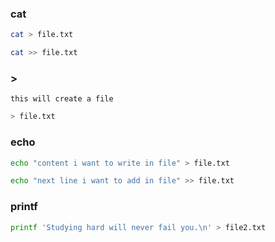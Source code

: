 ### cat 

```bash
cat > file.txt
```

```bash
cat >> file.txt
```
### >

`this will create a file`

```bash
> file.txt
```
### echo
```bash
echo "content i want to write in file" > file.txt
```
```bash
echo "next line i want to add in file" >> file.txt
```
### printf 
```bash
printf 'Studying hard will never fail you.\n' > file2.txt
```

